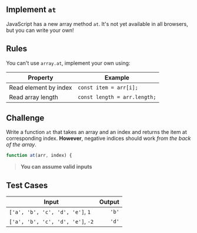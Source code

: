 Implement `at`
---

JavaScript has a new array method `at`. It's not yet available in all browsers, but you can write your own!

## Rules

You can't use `array.at`, implement your own using:

| Property              | Example                      |
| --------------------- | ---------------------------- |
| Read element by index | `const item = arr[i];`       |
| Read array length     | `const length = arr.length;` |

## Challenge

Write a function `at` that takes an array and an index and returns the item at corresponding index. **However**, negative indices should work _from the back of the array_.

```js
function at(arr, index) {
```

> **You can assume valid inputs**

## Test Cases

| Input                             | Output |
| --------------------------------- | -----: |
| `['a', 'b', 'c', 'd', 'e']`, `1`  |  `'b'` |
| `['a', 'b', 'c', 'd', 'e']`, `-2` |  `'d'` |
